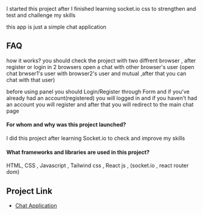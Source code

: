 I started this project after I finished learning socket.io css to strengthen and test and challenge my skills


this app is just a simple chat application

## FAQ

how it works?
you should check the project with two diffrent browser , after register or login in 2 browsers open a chat with other browser's user (open chat brwser1's user with browser2's user and mutual ,after that you can chat with that user)


before using panel you should Login/Register through Form and if you've already had an account(registered) you will logged in and if you haven't had an account you will register and after that you will redirect to the main chat page  

#### For whom and why was this project launched?
I did this project after learning Socket.io to check and improve my skills

#### What frameworks and libraries are used in this project?
HTML, CSS , Javascript , Tailwind css , React js ,
(socket.io , react router dom)

## Project Link
 - [Chat Application](https://tel-chat-app.liara.run/)

